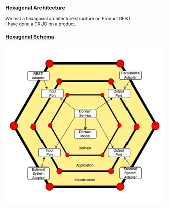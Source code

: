 ### <u>Hexagonal Architecture</u>
We test a hexagonal architecture structure on Product REST. <br>
I have done a CRUD on a product.

### <u>Hexagonal Schema</u>
![img_4.png](img_4.png)

